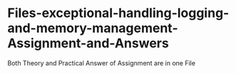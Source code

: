 # Files-exceptional-handling-logging-and-memory-management-Assignment-and-Answers
Both Theory and Practical Answer of Assignment are in one File 
